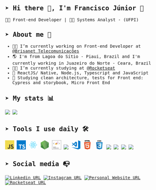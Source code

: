 <samp>

## ➤ Hi there 👋, I'm Francisco Júnior :rocket:

:man_technologist: Front-end Developer | :man_technologist: Systems Analyst - (UFPI)
## ➤ About me :man:

- :man_technologist: I’m currently working on Front-end Developer at [@Brisanet Telecomunicações](https://www.brisanet.com.br/)
- :earth_americas: I'm from Lagoa do Sítio - Piaui, Brazil and I'm currently working in Juazeiro do Norte - Ceara, Brazil
- :man_technologist: I’m currently studying at [@Rocketseat](https://github.com/Rocketseat)
- 💜 ReactJS/ Native, Node.js, Typescript and JavaScript
- :memo: Studying clean architecture, tests for Front end: Cypress and storybook, Micro Front End

## ➤ My stats :bar_chart:

<img height="180em" src="https://github-readme-stats.vercel.app/api?username=franciscojunior10&show_icons=true&theme=dark&icon_color=083B8D&count_private=true"/>

<img height="180em" src="https://github-readme-stats.vercel.app/api/top-langs/?username=franciscojunior10&show_icons=true&theme=dark&layout=compact"/>

## ➤ Tools I use daily :hammer_and_wrench:

<code><img height="30" src="https://raw.githubusercontent.com/github/explore/80688e429a7d4ef2fca1e82350fe8e3517d3494d/topics/javascript/javascript.png"></code>
<code><img height="30" src="https://raw.githubusercontent.com/github/explore/80688e429a7d4ef2fca1e82350fe8e3517d3494d/topics/typescript/typescript.png"></code>
<code><img height="30" src="https://raw.githubusercontent.com/github/explore/80688e429a7d4ef2fca1e82350fe8e3517d3494d/topics/react/react.png"></code>
<code><img height="30" src="https://raw.githubusercontent.com/github/explore/80688e429a7d4ef2fca1e82350fe8e3517d3494d/topics/nodejs/nodejs.png"></code>
<code><img height="30" src="https://raw.githubusercontent.com/github/explore/80688e429a7d4ef2fca1e82350fe8e3517d3494d/topics/styled-components/styled-components.png"></code>
<code><img height="30" src="https://user-images.githubusercontent.com/33940202/127859968-308ab292-4da1-4443-b0a1-b4fa8b80ee8d.png"></code>
<code><img height="30" src="https://raw.githubusercontent.com/github/explore/80688e429a7d4ef2fca1e82350fe8e3517d3494d/topics/visual-studio-code/visual-studio-code.png"></code>
<code><img height="30" src="https://raw.githubusercontent.com/github/explore/80688e429a7d4ef2fca1e82350fe8e3517d3494d/topics/html/html.png"></code>
<code><img height="30" src="https://raw.githubusercontent.com/github/explore/80688e429a7d4ef2fca1e82350fe8e3517d3494d/topics/css/css.png"></code>
<code><img height="30" src="https://camo.githubusercontent.com/ed73cf4fb9c6f3f6e1ae928094368a930945dffd30ca141022a7f1f1c76cbe93/68747470733a2f2f64617368626f6172642e736e617063726166742e696f2f736974655f6d656469612f6170706d656469612f323031382f30342f747769747465722d636172642d69636f6e2e706e67"></code>
<code><img height="30" src="https://user-images.githubusercontent.com/33940202/108194926-f2ef4e80-70f5-11eb-9b95-eabb4bac6301.png"></code>
<code><img height="30" src="https://user-images.githubusercontent.com/33940202/109797867-c90b5100-7bf8-11eb-9bd9-a749cebea75c.png"></code>
<code><img height="30" src="https://user-images.githubusercontent.com/33940202/109798034-feb03a00-7bf8-11eb-98d5-242d6dfd5346.png"></code>

## ➤ Social media :mailbox_with_no_mail:

[![Linkedin URL](https://img.shields.io/twitter/url?color=083B8D&label=Linkedin&logo=linkedin&style=for-the-badge&url=https://www.linkedin.com/in/franciscojunior10/)](https://www.linkedin.com/in/franciscojunior10/)
[![Instagram URL](https://img.shields.io/twitter/url?color=083B8D&label=Instagram&logo=instagram&logoColor=%23FFF&style=for-the-badge&url=https%3A%2F%2Fwww.instagram.com/junniorcarvallho)](https://www.instagram.com/junniorcarvallho)
[![Personal Website URL](https://img.shields.io/twitter/url?color=083B8D&label=Website&logo=personal&logoColor=%23FFF&style=for-the-badge&url=https://franciscojunior10.netlify.app/)](https://franciscojunior10.netlify.app/)
[![Rocketseat URL](https://img.shields.io/twitter/url?color=083B8D&label=Rocketseat&logo=rocketseat&logoColor=%23FFF&style=for-the-badge&url=https://app.rocketseat.com.br/me/franciscojunior10)](https://app.rocketseat.com.br/me/franciscojunior10)
</samp>

<!--
**franciscojunior10/franciscojunior10** is a ✨ _special_ ✨ repository because its `README.md` (this file) appears on your GitHub profile.

Here are some ideas to get you started:

- 🔭 I’m currently working on ...
- 🌱 I’m currently learning ...
- 👯 I’m looking to collaborate on ...
- 🤔 I’m looking for help with ...
- 💬 Ask me about ...
- 📫 How to reach me: ...
- 😄 Pronouns: ...
- ⚡ Fun fact: ...
-->
